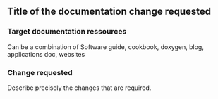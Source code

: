 ## Title of the documentation change requested

### Target documentation ressources

Can be a combination of Software guide, cookbook, doxygen, blog, applications doc, websites

### Change requested

Describe precisely the changes that are required.
